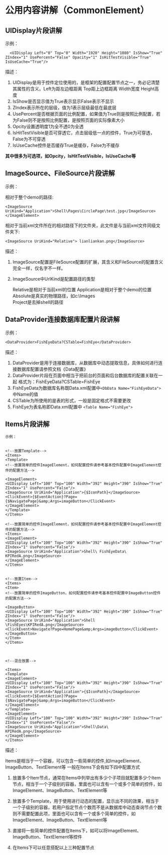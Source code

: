 # 公用内容讲解（CommonElement）

## UIDisplay片段讲解

示例：
```
  <UIDisplay Left="0" Top="0" Width="1920" Height="1080" IsShow="True"  ZIndex="1" UsePercent="False" Opacity="1" IsHitTestVisible="True" IsUseCache="True"/>
```


描述：

1. UIDisplay是用于控件定位使用的，是框架的配置配置节点之一，务必记清楚其属性的含义。Left为距左边框距离 Top距上边框距离 Width宽度 Height高度
2. IsShow是否显示值为True表示显示False表示不显示 
3. ZIndex表示所在的层级，值为1表示层级最低在最底层 
4. UsePercent是否根据页面的比例配置，如果值为True则是按照比例配置，若为False则不是按照比例配置，是按照页面的实际像素大小
5. Opcity设置透明度1为全不透0为全透
6. IsHitTestVisible是否可穿透它，点击层级低一点的控件，True为可穿透，False为不可穿透
7. IsUseCache控件是否缓存True是缓存，False为不缓存
   
**其中很多为可选项，如Opcity，IsHitTestVisible，IsUseCache等**


## ImageSource、FileSource片段讲解

示例：

相对于整个demo的路径:
```
<ImageSource UriKind="Application">Shell\Pages\CirclePage\test.jpg</ImageSource>
</ImageElement>
```

相对于当前xml文件所在的相对路径下的文件夹，此文件是与当前xml文件同级文件夹下:
```
<ImageSource UriKind="Relative"> lianliankan.png</ImageSource>
```

描述：

1. ImageSource配置是FileSource配置的扩展，其含义和FileSource的配置含义完全一样，仅名字不一样。

2. ImageSource中UrlKind是配置路径的类型

   Relative是相对于当前xml的位置
   Application是相对于整个demo的位置
   Absolute是真实的物理路径，如c:\Images\
   Project是去掉shell的路径
  


## DataProvider连接数据库配置片段讲解

示例：
```
<DataProvider>FishEyeData?CSTable=FishEye</DataProvider>
```

描述：

1. DataProvider是用于连接数据库，从数据库中动态提取信息，具体如何进行连接数据库配置请参照文档《Data配置》
2. DataProvider片段在页面中相当于把前台的页面和后台数据库的配置关联在一起
格式为：FishEyeData?CSTable=FishEye
3. FishEyeData为数据库名称既Data.xml配置中```<DbData Name="FishEyeData">```中Name的值
4. CSTable为所使用的是表的形式，一般是固定格式不需要更改
5. FishEye为表名称即Data.xml配置中 ```<Table Name="FishEye">```



## Items片段讲解

```
示例：


<!--放置Template-->
<Items>
<Template>
<!--放置简单的控件ImageElement，如何配置控件请参考基本控件配置中ImageElement控件的配置方法-->

<ImageElement>
<UIDisplay Left="100" Top="100" Width="392" Height="390" IsShow="True"  ZIndex="1" UsePercent="False"/>
<ImageSource UriKind="Application">{$IconPath}</ImageSource>            <ClickEvent>{$EventAction}?Page={$NavigatePage}&amp;Args=imageButton</ClickEvent>
</ImageElement>
</Template>
</Items>

<!--放置简单的控件ImageElement，如何配置控件请参考基本控件配置中ImageElement控件的配置方法-->
<Items>
<ImageElement>
<UIDisplay Left="100" Top="100" Width="392" Height="390" IsShow="True"  ZIndex="1" UsePercent="False"/>
<ImageSource UriKind="Application">Shell\ FishEyeData\ KPIRedA.png</ImageSource>
</ImageElement>
</Items>


<!--放置Item-->
<Items>
<Item>
<!--放置简单的控件ImageButton，如何配置控件请参考基本控件配置中ImageButton控件的配置方法-->

<ImageButton>
<UIDisplay Left="100" Top="100" Width="392" Height="390" IsShow="True"  ZIndex="1" UsePercent="False"/>
<ImageSource UriKind="Application">Shell \FishEyes\KPIRedA.png</ImageSource>
<ClickEvent>Navigate?Page=HomePage&amp;Args=imageButton</ClickEvent>
</ImageButton>
</Item>
</Items>



<!--混合放置-->

<Items>
<Template>
<ImageElement>
<UIDisplay Left="100" Top="100" Width="392" Height="390" IsShow="True"  ZIndex="1" UsePercent="False"/>
<ImageSource UriKind="Application">{$IconPath}</ImageSource>
<ClickEvent>{$EventAction}?Page={$NavigatePage}&amp;Args=imageButton</ClickEvent>
</ImageElement>
</Template>
<ImageElement>
<UIDisplay Left="100" Top="100" Width="392" Height="390" IsShow="True"  ZIndex="1" UsePercent="False"/>
<ImageSource UriKind="Application">Shell\Data\ KPIRedA.png</ImageSource>
</ImageElement>
</Items>
```

描述：

Items是相当于一个容器，可以包含一些简单的控件,如ImageElement、ImageButton、TextElement等
一般在Items下会有如下四中配置方式
1. 放置多个Item节点，通常在Items中列举出有多少个子项目就配置多少个Item节点，相当于一个子级别的容器，里面也可以含有一个或多个简单的控件，如ImageElement、ImageButton、TextElement等

2. 放置多个Template，用于使用进行动态的配置，显示出不同的效果，相当于一个子级别的容器，若用户指定节点个数而不是从数据库中动态查询节点个数则不需要配置此项，里面也可以含有一个或多个简单的控件，如ImageElement、ImageButton、TextElement等

3. 直接将一些简单的控件配置在Items下，如可以将ImageElement、ImageButton、TextElement等控件

4. 在Items下可以任意搭配以上三种配置节点

